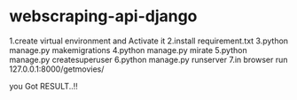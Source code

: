 # webscraping-api-django

1.create virtual environment and Activate it
2.install requirement.txt 
3.python manage.py makemigrations
4.python manage.py mirate
5.python manage.py createsuperuser
6.python manage.py runserver
7.in browser run 127.0.0.1:8000/getmovies/


you Got RESULT..!!
